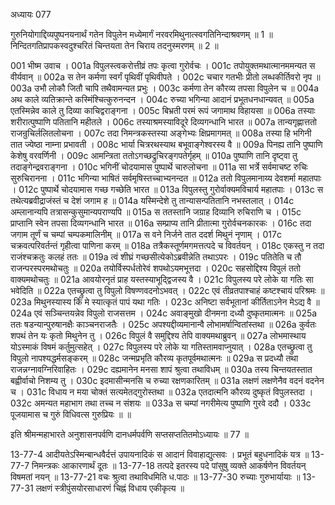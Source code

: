 अध्यायः 077

गुरुनियोगाद्दिव्यपुष्पनयनार्थं गतेन विपुलेन मध्येमार्गं नरवरमिथुनात्स्वगतिनिन्दाश्रवणम् ॥ 1 ॥ निन्दितगतिप्रापकस्वदुश्चरितं चिन्तयता तेन चिराय तदनुस्मरणम् ॥ 2 ॥
	
001	भीष्म उवाच ।
001a	विपुलस्त्वकरोत्तीव्रं तपः कृत्वा गुरोर्वचः ।
001c	तपोयुक्तमथात्मानममन्यत स वीर्यवान् ॥
002a	स तेन कर्मणा स्वर्गं पृथिवीं पृथिवीपते ।
002c	चचार गतभीः प्रीतो लब्धकीर्तिवरो नृप ॥
003a	उभौ लोकौ जितौ चापि तथैवामन्यत प्रभुः ।
003c	कर्मणा तेन कौरव्य तपसा विपुलेन च ॥
004a	अथ काले व्यतिक्रान्ते कस्मिंश्चित्कुरुनन्दन ।
004c	रुच्या भगिन्या आदानं प्रभूतधनधान्यवत् ॥
005a	एतस्मिन्नेव काले तु दिव्या काचिद्वराङ्गना ।
005c	बिभ्रती परमं रूपं जगामाथ विहायसा ॥
006a	तस्याः शरीरात्पुष्पाणि पतितानि महीतले ।
006c	तस्याश्रमस्याविदूरे दिव्यगन्धानि भारत ॥
007a	तान्यगृह्णात्ततो राजन्रुचिर्ललितलोचना ।
007c	तदा निमन्त्रकस्तस्या अङ्गेभ्यः क्षिप्रमागमत् ॥
008a	तस्या हि भगिनी तात ज्येष्ठा नाम्ना प्रभावती ।
008c	भार्या चित्ररथस्याथ बभूवाङ्गेश्वरस्य वै ॥
009a	पिनह्य तानि पुष्पाणि केशेषु वरवर्णिनी ।
009c	आमन्त्रिता ततोऽगच्छद्रुचिरङ्गपतेर्गृहम् ॥
010a	पुष्पाणि तानि दृष्ट्वा तु तदाङ्गेन्द्रवराङ्गना ।
010c	भगिनीं चोदयामास पुष्पार्थे चारुलोचना ॥
011a	सा भर्त्रे सर्वमाचष्ट रुचिः सुरुचिरानना ।
011c	भगिन्या भाषितं सर्वमृषिस्तच्चाभ्यनन्दत ॥
012a	ततो विपुलमानाय्य देवशर्मा महातपाः ।
012c	पुष्पार्थे चोदयामास गच्छ गच्छेति भारत ॥
013a	विपुलस्तु गुरोर्वाक्यमविचार्य महातपाः ।
013c	स तथेत्यब्रवीद्राजंस्तं च देशं जगाम ह ॥
014a	यस्मिन्देशे तु तान्यासन्पतितानि नभस्तलात् ।
014c	अम्लानान्यपि तत्रासन्कुसुमान्यपराण्यपि ॥
015a	स ततस्तानि जग्राह दिव्यानि रुचिराणि च ।
015c	प्राप्तानि स्वेन तपसा दिव्यगन्धानि भारत ॥
016a	सम्प्राप्य तानि प्रीतात्मा गुरोर्वचनकारकः ।
016c	तदा जगाम तूर्णं च चम्पां चम्पकमालिनीम् ॥
017a	स वने निर्जने तात ददर्श मिथुनं नृणाम् ।
017c	चक्रवत्परिवर्तन्तं गृहीत्वा पाणिना करम् ॥
018a	तत्रैकस्तूर्णमगमत्तत्पदे च विवर्तयन् ।
018c	एकस्तु न तदा राजंश्चक्रतुः कलहं ततः ॥
019a	त्वं शीघ्रं गच्छसीत्येकोऽब्रवीन्नेति तथाऽपरः ।
019c	पतितेति च तौ राजन्परस्परमथोचतुः ॥
020a	तयोर्विस्पर्धतोरेवं शपथोऽयमभूत्तदा ।
020c	सहसोद्दिश्य विपुलं ततो वाक्यमथोचतुः ॥
021a	आवयोरनृतं प्राह यस्तस्याभूद्द्विजस्य वै ।
021c	विपुलस्य परे लोके या गतिः सा भवेदिति ॥
022a	एतच्छ्रुत्वा तु विपुलो विषण्णवदनोऽभवत् ।
022c	एवं तीव्रतपाश्चाहं कष्टश्चायं परिश्रमः ॥
023a	मिथुनस्यास्य किं मे स्यात्कृतं पापं यथा गतिः ।
023c	अनिष्टा सर्वभूतानां कीर्तिताऽनेन मेऽद्य वै ॥
024a	एवं सञ्चिन्तयन्नेव विपुलो राजसत्तम ।
024c	अवाङ्मुखो दीनमना दध्यौ दुष्कृतमात्मनः ॥
025a	ततः षडन्यान्पुरुषानक्षैः काञ्चनराजतैः ।
025c	अपश्यद्दीव्यमानान्वै लोभामर्षान्वितांस्तथा ॥
026a	कुर्वतः शपथं तेन यः कृतो मिथुनेन तु ।
026c	विपुलं वै समुद्दिश्य तेपि वाक्यमथाब्रुवन् ॥
027a	लोभमास्थाय योऽस्माकं विषमं कर्तुमुत्सहेत् ।
027c	विपुलस्य परे लोके या गतिस्तामवाप्नुयात् ।
028a	एतच्छ्रुत्वा तु विपुलो नापश्यद्धर्मसङ्करम् ॥
028c	जन्मप्रभृति कौरव्य कृतपूर्वमथात्मनः ॥
029a	स प्रदध्यौ तथा राजन्नग्नावग्निरिवाहितः ।
029c	दह्यमानेन मनसा शापं श्रुत्वा तथाविधम् ॥
030a	तस्य चिन्तयतस्तात बह्वीर्वाचो निशम्य तु ।
030c	इदमासीन्मनसि च रुच्या रक्षणकारितम् ॥
031a	लक्षणं लक्षणेनैव वदनं वदनेन च ।
031c	विधाय न मया चोक्तं सत्यमेतद्गुरोस्तथा ॥
032a	एतदात्मनि कौरव्य दुष्कृतं विपुलस्तदा ।
032c	अमन्यत महाभाग तथा तच्च न संशयः ॥
033a	स चम्पां नगरीमेत्य पुष्पाणि गुरवे ददौ ।
033c	पूजयामास च गुरुं विधिवत्स गुरुप्रियः ॥ ॥

इति श्रीमन्महाभारते अनुशासनपर्वणि दानधर्मपर्वणि सप्तसप्ततितमोऽध्यायः ॥ 77 ॥

13-77-4 आदीयतेऽस्मिन्बान्धवैर्दत्तं उपायनादिकं स आदानं विवाहाद्युत्सवः । प्रभूतं बहुधनादिकं यत्र ॥ 13-77-7 निमन्त्रकः आकारणार्थं दूतः ॥ 13-77-18 तत्पदे इतरस्य पदे पांसुषु व्यक्ते आकर्षणेन विवर्तयन् विषमतां नयन् ॥ 13-77-21 वचः श्रुत्वा तथाविधमिति ध.पाठः ॥ 13-77-30 रुच्याः गुरुभार्यायाः ॥ 13-77-31 लक्षणं स्त्रीपुंसयोरसाधारणं चिह्नं विधाय एकीकृत्य ॥	
